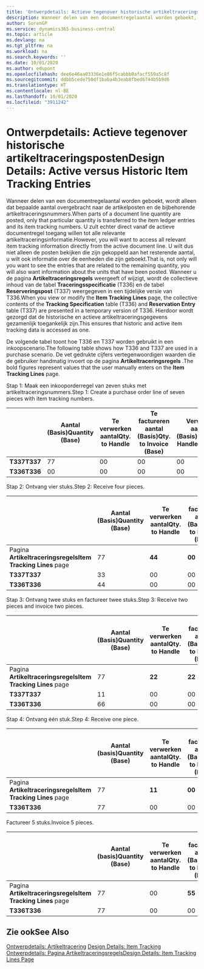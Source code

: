 ```yaml
---
title: 'Ontwerpdetails: Actieve tegenover historische artikeltraceringsposten | Microsoft Docs'
description: Wanneer delen van een documentregelaantal worden geboekt, wordt alleen dat bepaalde aantal overgebracht naar de artikelposten en de bijbehorende artikeltraceringsnummers. U zult echter direct vanaf de actieve documentregel toegang willen tot alle relevante artikeltraceringsinformatie. U wilt dus niet alleen de posten bekijken die zijn gekoppeld aan het resterende aantal, u wilt ook informatie over de eenheden die zijn geboekt. Wanneer u de pagina **Artikeltraceringsregels** weergeeft of wijzigt, wordt de collectieve inhoud van de tabel **Traceringsspecificatie** (T336) en de tabel **Reserveringspost** (T337) weergegeven in een tijdelijke versie van T336. Hierdoor wordt gezorgd dat de historische en actieve artikeltraceringsgegevens gezamenlijk toegankelijk zijn.
author: SorenGP
ms.service: dynamics365-business-central
ms.topic: article
ms.devlang: na
ms.tgt_pltfrm: na
ms.workload: na
ms.search.keywords: ''
ms.date: 10/01/2020
ms.author: edupont
ms.openlocfilehash: dee6e46aa03336e1e86f5cabbb0afacf559a5c8f
ms.sourcegitcommit: ddbb5cede750df1baba4b3eab8fbed6744b5b9d6
ms.translationtype: HT
ms.contentlocale: nl-BE
ms.lasthandoff: 10/01/2020
ms.locfileid: "3911242"
---
```

# <a name="design-details-active-versus-historic-item-tracking-entries"></a><span data-ttu-id="d7e08-107">Ontwerpdetails: Actieve tegenover historische artikeltraceringsposten</span><span class="sxs-lookup"><span data-stu-id="d7e08-107">Design Details: Active versus Historic Item Tracking Entries</span></span>
<span data-ttu-id="d7e08-108">Wanneer delen van een documentregelaantal worden geboekt, wordt alleen dat bepaalde aantal overgebracht naar de artikelposten en de bijbehorende artikeltraceringsnummers.</span><span class="sxs-lookup"><span data-stu-id="d7e08-108">When parts of a document line quantity are posted, only that particular quantity is transferred to the item ledger entries and its item tracking numbers.</span></span> <span data-ttu-id="d7e08-109">U zult echter direct vanaf de actieve documentregel toegang willen tot alle relevante artikeltraceringsinformatie.</span><span class="sxs-lookup"><span data-stu-id="d7e08-109">However, you will want to access all relevant item tracking information directly from the active document line.</span></span> <span data-ttu-id="d7e08-110">U wilt dus niet alleen de posten bekijken die zijn gekoppeld aan het resterende aantal, u wilt ook informatie over de eenheden die zijn geboekt.</span><span class="sxs-lookup"><span data-stu-id="d7e08-110">That is, not only will you want to see the entries that are related to the remaining quantity, you will also want information about the units that have been posted.</span></span> <span data-ttu-id="d7e08-111">Wanneer u de pagina **Artikeltraceringsregels** weergeeft of wijzigt, wordt de collectieve inhoud van de tabel **Traceringsspecificatie** (T336) en de tabel **Reserveringspost** (T337) weergegeven in een tijdelijke versie van T336.</span><span class="sxs-lookup"><span data-stu-id="d7e08-111">When you view or modify the **Item Tracking Lines** page, the collective contents of the **Tracking Specification** table (T336) and **Reservation Entry** table (T337) are presented in a temporary version of T336.</span></span> <span data-ttu-id="d7e08-112">Hierdoor wordt gezorgd dat de historische en actieve artikeltraceringsgegevens gezamenlijk toegankelijk zijn.</span><span class="sxs-lookup"><span data-stu-id="d7e08-112">This ensures that historic and active item tracking data is accessed as one.</span></span>  

 <span data-ttu-id="d7e08-113">De volgende tabel toont hoe T336 en T337 worden gebruikt in een inkoopscenario.</span><span class="sxs-lookup"><span data-stu-id="d7e08-113">The following table shows how T336 and T337 are used in a purchase scenario.</span></span> <span data-ttu-id="d7e08-114">De vet gedrukte cijfers vertegenwoordigen waarden die de gebruiker handmatig invoert op de pagina **Artikeltraceringsregels** .</span><span class="sxs-lookup"><span data-stu-id="d7e08-114">The bold figures represent values that the user manually enters on the **Item Tracking Lines** page.</span></span>  

 <span data-ttu-id="d7e08-115">Stap 1: Maak een inkooporderregel van zeven stuks met artikeltraceringsnummers.</span><span class="sxs-lookup"><span data-stu-id="d7e08-115">Step 1: Create a purchase order line of seven pieces with item tracking numbers.</span></span>  

||<span data-ttu-id="d7e08-116">**Aantal (Basis)**</span><span class="sxs-lookup"><span data-stu-id="d7e08-116">**Quantity (Base)**</span></span>|<span data-ttu-id="d7e08-117">**Te verwerken aantal**</span><span class="sxs-lookup"><span data-stu-id="d7e08-117">**Qty. to Handle**</span></span>|<span data-ttu-id="d7e08-118">**Te factureren aantal (Basis)**</span><span class="sxs-lookup"><span data-stu-id="d7e08-118">**Qty. to Invoice (Base)**</span></span>|<span data-ttu-id="d7e08-119">**Verwerkt aantal (Basis)**</span><span class="sxs-lookup"><span data-stu-id="d7e08-119">**Quantity Handled (Base)**</span></span>|<span data-ttu-id="d7e08-120">**Gefactureerd aantal (Basis)**</span><span class="sxs-lookup"><span data-stu-id="d7e08-120">**Quantity Invoiced (Base)**</span></span>|  
|-|----------------------------------------------|--------------------------------------------|------------------------------------------------------|-------------------------------------------------------|--------------------------------------------------------|  
|<span data-ttu-id="d7e08-121">**T337**</span><span class="sxs-lookup"><span data-stu-id="d7e08-121">**T337**</span></span>|<span data-ttu-id="d7e08-122">7</span><span class="sxs-lookup"><span data-stu-id="d7e08-122">7</span></span>|<span data-ttu-id="d7e08-123">0</span><span class="sxs-lookup"><span data-stu-id="d7e08-123">0</span></span>|<span data-ttu-id="d7e08-124">0</span><span class="sxs-lookup"><span data-stu-id="d7e08-124">0</span></span>|<span data-ttu-id="d7e08-125">0</span><span class="sxs-lookup"><span data-stu-id="d7e08-125">0</span></span>|<span data-ttu-id="d7e08-126">0</span><span class="sxs-lookup"><span data-stu-id="d7e08-126">0</span></span>|  
|<span data-ttu-id="d7e08-127">**T336**</span><span class="sxs-lookup"><span data-stu-id="d7e08-127">**T336**</span></span>|<span data-ttu-id="d7e08-128">0</span><span class="sxs-lookup"><span data-stu-id="d7e08-128">0</span></span>|<span data-ttu-id="d7e08-129">0</span><span class="sxs-lookup"><span data-stu-id="d7e08-129">0</span></span>|<span data-ttu-id="d7e08-130">0</span><span class="sxs-lookup"><span data-stu-id="d7e08-130">0</span></span>|<span data-ttu-id="d7e08-131">0</span><span class="sxs-lookup"><span data-stu-id="d7e08-131">0</span></span>|<span data-ttu-id="d7e08-132">0</span><span class="sxs-lookup"><span data-stu-id="d7e08-132">0</span></span>|  

 <span data-ttu-id="d7e08-133">Stap 2: Ontvang vier stuks.</span><span class="sxs-lookup"><span data-stu-id="d7e08-133">Step 2: Receive four pieces.</span></span>  

||<span data-ttu-id="d7e08-134">**Aantal (Basis)**</span><span class="sxs-lookup"><span data-stu-id="d7e08-134">**Quantity (Base)**</span></span>|<span data-ttu-id="d7e08-135">**Te verwerken aantal**</span><span class="sxs-lookup"><span data-stu-id="d7e08-135">**Qty. to Handle**</span></span>|<span data-ttu-id="d7e08-136">**Te factureren aantal (Basis)**</span><span class="sxs-lookup"><span data-stu-id="d7e08-136">**Qty. to Invoice (Base)**</span></span>|<span data-ttu-id="d7e08-137">**Verwerkt aantal (Basis)**</span><span class="sxs-lookup"><span data-stu-id="d7e08-137">**Quantity Handled (Base)**</span></span>|<span data-ttu-id="d7e08-138">**Gefactureerd aantal (Basis)**</span><span class="sxs-lookup"><span data-stu-id="d7e08-138">**Quantity Invoiced (Base)**</span></span>|  
|-|----------------------------------------------|--------------------------------------------|------------------------------------------------------|-------------------------------------------------------|--------------------------------------------------------|  
|<span data-ttu-id="d7e08-139">Pagina **Artikeltraceringsregels**</span><span class="sxs-lookup"><span data-stu-id="d7e08-139">**Item Tracking Lines** page</span></span>|<span data-ttu-id="d7e08-140">7</span><span class="sxs-lookup"><span data-stu-id="d7e08-140">7</span></span>|<span data-ttu-id="d7e08-141">**4**</span><span class="sxs-lookup"><span data-stu-id="d7e08-141">**4**</span></span>|<span data-ttu-id="d7e08-142">**0**</span><span class="sxs-lookup"><span data-stu-id="d7e08-142">**0**</span></span>|<span data-ttu-id="d7e08-143">0</span><span class="sxs-lookup"><span data-stu-id="d7e08-143">0</span></span>|<span data-ttu-id="d7e08-144">0</span><span class="sxs-lookup"><span data-stu-id="d7e08-144">0</span></span>|  
|<span data-ttu-id="d7e08-145">**T337**</span><span class="sxs-lookup"><span data-stu-id="d7e08-145">**T337**</span></span>|<span data-ttu-id="d7e08-146">3</span><span class="sxs-lookup"><span data-stu-id="d7e08-146">3</span></span>|<span data-ttu-id="d7e08-147">0</span><span class="sxs-lookup"><span data-stu-id="d7e08-147">0</span></span>|<span data-ttu-id="d7e08-148">0</span><span class="sxs-lookup"><span data-stu-id="d7e08-148">0</span></span>|<span data-ttu-id="d7e08-149">0</span><span class="sxs-lookup"><span data-stu-id="d7e08-149">0</span></span>|<span data-ttu-id="d7e08-150">0</span><span class="sxs-lookup"><span data-stu-id="d7e08-150">0</span></span>|  
|<span data-ttu-id="d7e08-151">**T336**</span><span class="sxs-lookup"><span data-stu-id="d7e08-151">**T336**</span></span>|<span data-ttu-id="d7e08-152">4</span><span class="sxs-lookup"><span data-stu-id="d7e08-152">4</span></span>|<span data-ttu-id="d7e08-153">0</span><span class="sxs-lookup"><span data-stu-id="d7e08-153">0</span></span>|<span data-ttu-id="d7e08-154">0</span><span class="sxs-lookup"><span data-stu-id="d7e08-154">0</span></span>|<span data-ttu-id="d7e08-155">4</span><span class="sxs-lookup"><span data-stu-id="d7e08-155">4</span></span>|<span data-ttu-id="d7e08-156">0</span><span class="sxs-lookup"><span data-stu-id="d7e08-156">0</span></span>|  

 <span data-ttu-id="d7e08-157">Stap 3: Ontvang twee stuks en factureer twee stuks.</span><span class="sxs-lookup"><span data-stu-id="d7e08-157">Step 3: Receive two pieces and invoice two pieces.</span></span>  

||<span data-ttu-id="d7e08-158">**Aantal (Basis)**</span><span class="sxs-lookup"><span data-stu-id="d7e08-158">**Quantity (Base)**</span></span>|<span data-ttu-id="d7e08-159">**Te verwerken aantal**</span><span class="sxs-lookup"><span data-stu-id="d7e08-159">**Qty. to Handle**</span></span>|<span data-ttu-id="d7e08-160">**Te factureren aantal (Basis)**</span><span class="sxs-lookup"><span data-stu-id="d7e08-160">**Qty. to Invoice (Base)**</span></span>|<span data-ttu-id="d7e08-161">**Verwerkt aantal (Basis)**</span><span class="sxs-lookup"><span data-stu-id="d7e08-161">**Quantity Handled (Base)**</span></span>|<span data-ttu-id="d7e08-162">**Gefactureerd aantal (Basis)**</span><span class="sxs-lookup"><span data-stu-id="d7e08-162">**Quantity Invoiced (Base)**</span></span>|  
|-|----------------------------------------------|--------------------------------------------|------------------------------------------------------|-------------------------------------------------------|--------------------------------------------------------|  
|<span data-ttu-id="d7e08-163">Pagina **Artikeltraceringsregels**</span><span class="sxs-lookup"><span data-stu-id="d7e08-163">**Item Tracking Lines** page</span></span>|<span data-ttu-id="d7e08-164">7</span><span class="sxs-lookup"><span data-stu-id="d7e08-164">7</span></span>|<span data-ttu-id="d7e08-165">**2**</span><span class="sxs-lookup"><span data-stu-id="d7e08-165">**2**</span></span>|<span data-ttu-id="d7e08-166">**2**</span><span class="sxs-lookup"><span data-stu-id="d7e08-166">**2**</span></span>|<span data-ttu-id="d7e08-167">4</span><span class="sxs-lookup"><span data-stu-id="d7e08-167">4</span></span>|<span data-ttu-id="d7e08-168">0</span><span class="sxs-lookup"><span data-stu-id="d7e08-168">0</span></span>|  
|<span data-ttu-id="d7e08-169">**T337**</span><span class="sxs-lookup"><span data-stu-id="d7e08-169">**T337**</span></span>|<span data-ttu-id="d7e08-170">1</span><span class="sxs-lookup"><span data-stu-id="d7e08-170">1</span></span>|<span data-ttu-id="d7e08-171">0</span><span class="sxs-lookup"><span data-stu-id="d7e08-171">0</span></span>|<span data-ttu-id="d7e08-172">0</span><span class="sxs-lookup"><span data-stu-id="d7e08-172">0</span></span>|<span data-ttu-id="d7e08-173">0</span><span class="sxs-lookup"><span data-stu-id="d7e08-173">0</span></span>|<span data-ttu-id="d7e08-174">0</span><span class="sxs-lookup"><span data-stu-id="d7e08-174">0</span></span>|  
|<span data-ttu-id="d7e08-175">**T336**</span><span class="sxs-lookup"><span data-stu-id="d7e08-175">**T336**</span></span>|<span data-ttu-id="d7e08-176">6</span><span class="sxs-lookup"><span data-stu-id="d7e08-176">6</span></span>|<span data-ttu-id="d7e08-177">0</span><span class="sxs-lookup"><span data-stu-id="d7e08-177">0</span></span>|<span data-ttu-id="d7e08-178">0</span><span class="sxs-lookup"><span data-stu-id="d7e08-178">0</span></span>|<span data-ttu-id="d7e08-179">6</span><span class="sxs-lookup"><span data-stu-id="d7e08-179">6</span></span>|<span data-ttu-id="d7e08-180">2</span><span class="sxs-lookup"><span data-stu-id="d7e08-180">2</span></span>|  

 <span data-ttu-id="d7e08-181">Stap 4: Ontvang één stuk.</span><span class="sxs-lookup"><span data-stu-id="d7e08-181">Step 4: Receive one piece.</span></span>  

||<span data-ttu-id="d7e08-182">**Aantal (basis)**</span><span class="sxs-lookup"><span data-stu-id="d7e08-182">**Quantity (Base)**</span></span>|<span data-ttu-id="d7e08-183">**Te verwerken aantal**</span><span class="sxs-lookup"><span data-stu-id="d7e08-183">**Qty. to Handle**</span></span>|<span data-ttu-id="d7e08-184">**Te factureren aantal (Basis)**</span><span class="sxs-lookup"><span data-stu-id="d7e08-184">**Qty. to Invoice (Base)**</span></span>|<span data-ttu-id="d7e08-185">**Verwerkt aantal (Basis)**</span><span class="sxs-lookup"><span data-stu-id="d7e08-185">**Quantity Handled (Base)**</span></span>|<span data-ttu-id="d7e08-186">**Gefactureerd aantal (Basis)**</span><span class="sxs-lookup"><span data-stu-id="d7e08-186">**Quantity Invoiced (Base)**</span></span>|  
|-|----------------------------------------------|--------------------------------------------|------------------------------------------------------|-------------------------------------------------------|--------------------------------------------------------|  
|<span data-ttu-id="d7e08-187">Pagina **Artikeltraceringsregels**</span><span class="sxs-lookup"><span data-stu-id="d7e08-187">**Item Tracking Lines** page</span></span>|<span data-ttu-id="d7e08-188">7</span><span class="sxs-lookup"><span data-stu-id="d7e08-188">7</span></span>|<span data-ttu-id="d7e08-189">**1**</span><span class="sxs-lookup"><span data-stu-id="d7e08-189">**1**</span></span>|<span data-ttu-id="d7e08-190">**0**</span><span class="sxs-lookup"><span data-stu-id="d7e08-190">**0**</span></span>|<span data-ttu-id="d7e08-191">6</span><span class="sxs-lookup"><span data-stu-id="d7e08-191">6</span></span>|<span data-ttu-id="d7e08-192">2</span><span class="sxs-lookup"><span data-stu-id="d7e08-192">2</span></span>|  
|<span data-ttu-id="d7e08-193">**T336**</span><span class="sxs-lookup"><span data-stu-id="d7e08-193">**T336**</span></span>|<span data-ttu-id="d7e08-194">7</span><span class="sxs-lookup"><span data-stu-id="d7e08-194">7</span></span>|<span data-ttu-id="d7e08-195">0</span><span class="sxs-lookup"><span data-stu-id="d7e08-195">0</span></span>|<span data-ttu-id="d7e08-196">0</span><span class="sxs-lookup"><span data-stu-id="d7e08-196">0</span></span>|<span data-ttu-id="d7e08-197">7</span><span class="sxs-lookup"><span data-stu-id="d7e08-197">7</span></span>|<span data-ttu-id="d7e08-198">2</span><span class="sxs-lookup"><span data-stu-id="d7e08-198">2</span></span>|  

 <span data-ttu-id="d7e08-199">Factureer 5 stuks.</span><span class="sxs-lookup"><span data-stu-id="d7e08-199">Invoice 5 pieces.</span></span>  

||<span data-ttu-id="d7e08-200">**Aantal (basis)**</span><span class="sxs-lookup"><span data-stu-id="d7e08-200">**Quantity (Base)**</span></span>|<span data-ttu-id="d7e08-201">**Te verwerken aantal**</span><span class="sxs-lookup"><span data-stu-id="d7e08-201">**Qty. to Handle**</span></span>|<span data-ttu-id="d7e08-202">**Te factureren aantal (Basis)**</span><span class="sxs-lookup"><span data-stu-id="d7e08-202">**Qty. to Invoice (Base)**</span></span>|<span data-ttu-id="d7e08-203">**Verwerkt aantal (Basis)**</span><span class="sxs-lookup"><span data-stu-id="d7e08-203">**Quantity Handled (Base)**</span></span>|<span data-ttu-id="d7e08-204">**Gefactureerd aantal (Basis)**</span><span class="sxs-lookup"><span data-stu-id="d7e08-204">**Quantity Invoiced (Base)**</span></span>|  
|-|----------------------------------------------|--------------------------------------------|------------------------------------------------------|-------------------------------------------------------|--------------------------------------------------------|  
|<span data-ttu-id="d7e08-205">Pagina **Artikeltraceringsregels**</span><span class="sxs-lookup"><span data-stu-id="d7e08-205">**Item Tracking Lines** page</span></span>|<span data-ttu-id="d7e08-206">7</span><span class="sxs-lookup"><span data-stu-id="d7e08-206">7</span></span>|<span data-ttu-id="d7e08-207">0</span><span class="sxs-lookup"><span data-stu-id="d7e08-207">0</span></span>|<span data-ttu-id="d7e08-208">**5**</span><span class="sxs-lookup"><span data-stu-id="d7e08-208">**5**</span></span>|<span data-ttu-id="d7e08-209">7</span><span class="sxs-lookup"><span data-stu-id="d7e08-209">7</span></span>|<span data-ttu-id="d7e08-210">2</span><span class="sxs-lookup"><span data-stu-id="d7e08-210">2</span></span>|  
|<span data-ttu-id="d7e08-211">**T336**</span><span class="sxs-lookup"><span data-stu-id="d7e08-211">**T336**</span></span>|<span data-ttu-id="d7e08-212">7</span><span class="sxs-lookup"><span data-stu-id="d7e08-212">7</span></span>|<span data-ttu-id="d7e08-213">0</span><span class="sxs-lookup"><span data-stu-id="d7e08-213">0</span></span>|<span data-ttu-id="d7e08-214">0</span><span class="sxs-lookup"><span data-stu-id="d7e08-214">0</span></span>|<span data-ttu-id="d7e08-215">7</span><span class="sxs-lookup"><span data-stu-id="d7e08-215">7</span></span>|<span data-ttu-id="d7e08-216">7</span><span class="sxs-lookup"><span data-stu-id="d7e08-216">7</span></span>|  

## <a name="see-also"></a><span data-ttu-id="d7e08-217">Zie ook</span><span class="sxs-lookup"><span data-stu-id="d7e08-217">See Also</span></span>  
 <span data-ttu-id="d7e08-218">[Ontwerpdetails: Artikeltracering](design-details-item-tracking.md) </span><span class="sxs-lookup"><span data-stu-id="d7e08-218">[Design Details: Item Tracking](design-details-item-tracking.md) </span></span>  
 [<span data-ttu-id="d7e08-219">Ontwerpdetails: Pagina Artikeltraceringsregels</span><span class="sxs-lookup"><span data-stu-id="d7e08-219">Design Details: Item Tracking Lines Page</span></span>](design-details-item-tracking-lines-window.md)
